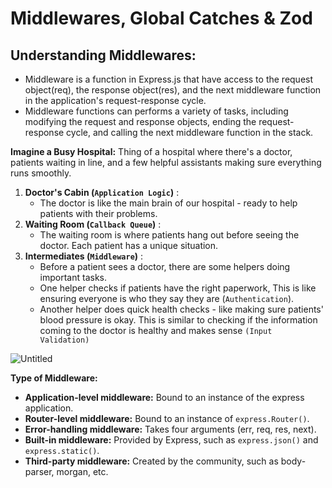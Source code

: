 # Middlewares, Global Catches & Zod
## Understanding Middlewares:
- Middleware is a function in Express.js that have access to the request object(req), the response object(res), and the next middleware function in the application's request-response cycle.
- Middleware functions can performs a variety of tasks, including modifying the request and response objects, ending the request-response cycle, and calling the next middleware function in the stack.

**Imagine a Busy Hospital:**
Thing of a hospital where there's a doctor, patients waiting in line, and a few helpful assistants making sure everything runs smoothly.
 1. **Doctor's Cabin (`Application Logic`)** :
    - The doctor is like the main brain of our hospital - ready to help patients with their problems.
 2. **Waiting Room (`Callback Queue`)** :
    - The waiting room is where patients hang out before seeing the doctor. Each patient has a unique situation.
 3. **Intermediates (`Middleware`)** :
    - Before a patient sees a doctor, there are some helpers doing important tasks.
    - One helper checks if patients have the right paperwork, This is like ensuring everyone is who they say they are (`Authentication`).
    - Another helper does quick health checks - like making sure patients' blood pressure is okay.
      This is similar to checking if the information coming to the doctor is healthy and makes sense `(Input Validation)`
      
 ![Untitled](https://github.com/user-attachments/assets/9b31ae4f-6e51-4061-9083-55f5cb85a96c)

 **Type of Middleware:**
  - **Application-level middleware:** Bound to an instance of the express application.
  - **Router-level middleware:** Bound to an instance of `express.Router()`.
  - **Error-handling middleware:** Takes four arguments (err, req, res, next).
  - **Built-in middleware:** Provided by Express, such as `express.json()` and `express.static()`.
  - **Third-party middleware:** Created by the community, such as body-parser, morgan, etc.
    
